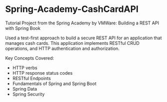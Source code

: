 # Spring-Academy-CashCardAPI
Tutorial Project from the Spring Academy by VMWare: Building a REST API with Spring Book

Used a test-first approach to build a secure REST API for an application that manages cash cards. This application  implements RESTful CRUD operations, and HTTP authentication and authorization.

Key Concepts Covered:
 - HTTP verbs
 - HTTP response status codes
 - RESTful Endpoints
 - Fundamentals of Spring and Spring Boot
 - Spring Data
 - Spring Security


